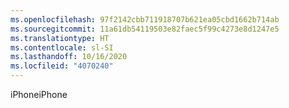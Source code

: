 ```yaml
---
ms.openlocfilehash: 97f2142cbb711918707b621ea05cbd1662b714ab
ms.sourcegitcommit: 11a61db54119503e82faec5f99c4273e8d1247e5
ms.translationtype: HT
ms.contentlocale: sl-SI
ms.lasthandoff: 10/16/2020
ms.locfileid: "4070240"
---
```

<span data-ttu-id="aa580-101">iPhone</span><span class="sxs-lookup"><span data-stu-id="aa580-101">iPhone</span></span>